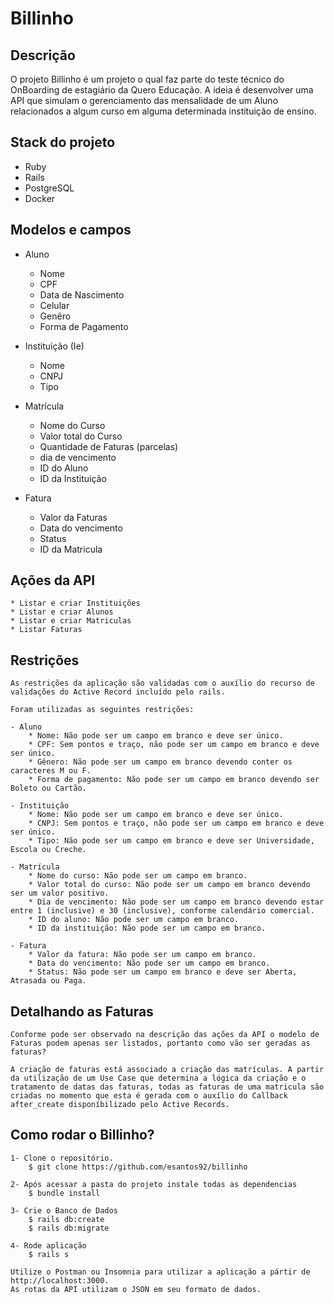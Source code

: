 # Billinho

## Descrição
O projeto Billinho é um projeto o qual faz parte do teste técnico do OnBoarding de estagiário da Quero Educação. A ideia é desenvolver uma API que simulam o gerenciamento das mensalidade de um Aluno relacionados a algum curso em alguma determinada instituição de ensino.

## Stack do projeto

* Ruby
* Rails
* PostgreSQL
* Docker

## Modelos e campos

- Aluno
    * Nome
    * CPF
    * Data de Nascimento
    * Celular
    * Genêro
    * Forma de Pagamento

- Instituição (Ie)
    * Nome
    * CNPJ
    * Tipo

- Matrícula
    * Nome do Curso
    * Valor total do Curso
    * Quantidade de Faturas (parcelas)
    * dia de vencimento
    * ID do Aluno
    * ID da Instituição

- Fatura
    * Valor da Faturas
    * Data do vencimento
    * Status
    * ID da Matricula

## Ações da API

    * Listar e criar Instituições
    * Listar e criar Alunos
    * Listar e criar Matriculas
    * Listar Faturas

## Restrições

    As restrições da aplicação são validadas com o auxílio do recurso de validações do Active Record incluído pelo rails.

    Foram utilizadas as seguintes restrições:

    - Aluno
        * Nome: Não pode ser um campo em branco e deve ser único.
        * CPF: Sem pontos e traço, não pode ser um campo em branco e deve ser único.
        * Gênero: Não pode ser um campo em branco devendo conter os caracteres M ou F.
        * Forma de pagamento: Não pode ser um campo em branco devendo ser Boleto ou Cartão.
    
    - Instituição
        * Nome: Não pode ser um campo em branco e deve ser único.
        * CNPJ: Sem pontos e traço, não pode ser um campo em branco e deve ser único.
        * Tipo: Não pode ser um campo em branco e deve ser Universidade, Escola ou Creche.

    - Matrícula
        * Nome do curso: Não pode ser um campo em branco.
        * Valor total do curso: Não pode ser um campo em branco devendo ser um valor positivo.
        * Dia de vencimento: Não pode ser um campo em branco devendo estar entre 1 (inclusive) e 30 (inclusive), conforme calendário comercial.
        * ID do aluno: Não pode ser um campo em branco.
        * ID da instituição: Não pode ser um campo em branco.

    - Fatura
        * Valor da fatura: Não pode ser um campo em branco.
        * Data do vencimento: Não pode ser um campo em branco.
        * Status: Não pode ser um campo em branco e deve ser Aberta, Atrasada ou Paga.

## Detalhando as Faturas
    Conforme pode ser observado na descrição das ações da API o modelo de Faturas podem apenas ser listados, portanto como vão ser geradas as faturas?

    A criação de faturas está associado a criação das matrículas. A partir da utilização de um Use Case que determina a lógica da criação e o tratamento de datas das faturas, todas as faturas de uma matricula são criadas no momento que esta é gerada com o auxílio do Callback after_create disponíbilizado pelo Active Records.

## Como rodar o Billinho?

    1- Clone o repositório.
        $ git clone https://github.com/esantos92/billinho

    2- Após acessar a pasta do projeto instale todas as dependencias
        $ bundle install
    
    3- Crie o Banco de Dados
        $ rails db:create
        $ rails db:migrate
    
    4- Rode aplicação
        $ rails s
    
    Utilize o Postman ou Insomnia para utilizar a aplicação a pártir de http://localhost:3000.
    As rotas da API utilizam o JSON em seu formato de dados.